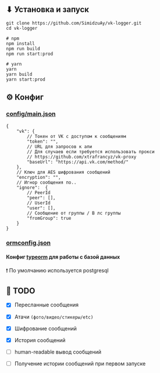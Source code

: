 ## ⬇ Установка и запуск

```shell
git clone https://github.com/SimidzuAy/vk-logger.git
cd vk-logger

# npm
npm install
npm run build
npm run start:prod

# yarn
yarn
yarn build
yarn start:prod
```

## ⚙ Конфиг
### [config/main.json](https://github.com/SimidzuAy/vk-logger/blob/master/config/main.json)
```json5
{
    "vk": {
        // Токен от VK с доступом к сообщениям
        "token": "",
        // URL для запросов к апи
        // Для случаев если требуется использовать прокси 
        // https://github.com/xtrafrancyz/vk-proxy
        "baseUrl": "https://api.vk.com/method/"
    },
    // Ключ для AES шифрования сообщений
    "encryption": "",
    // Игнор сообщения по..
    "ignore":  {
        // PeerId
        "peer": [],
        // UserId
        "user": [],
        // Сообщение от группы / В лс группы
        "fromGroup": true
    }
}
``` 

### [ormconfig.json](https://github.com/SimidzuAy/vk-logger/blob/master/ormconfig.json)
#### Конфиг [typeorm](https://typeorm.io/#/connection-options/) для работы с базой данных
❗ По умолчанию используется postgresql 



## 🚩 TODO
- [X] Пересланные сообщения 
- [X] Атачи `(фото/видео/стикеры/etc)`
- [X] Шифрование сообщений
- [X] История сообщений
- [ ] human-readable вывод сообщений
- [ ] Получение истории сообщений при первом запуске

